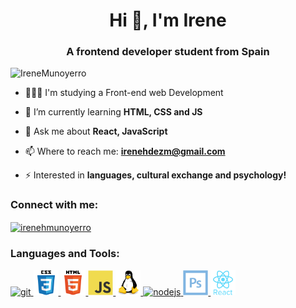 <h1 align="center">Hi 👋, I'm Irene</h1>
<h3 align="center">A frontend developer student from Spain</h3>

<p align="left"> <img src="https://komarev.com/ghpvc/?username=IreneMunoyerro&label=Profile%20views&color=0e75b6&style=flat" alt="IreneMunoyerro" /> </p>

- 👩🏻‍💻 I'm studying a Front-end web Development

- 🌱 I’m currently learning **HTML, CSS and JS**

- 💬 Ask me about **React, JavaScript**

- 📫 Where to reach me: **irenehdezm@gmail.com**

- ⚡ Interested in **languages, cultural exchange and psychology!**

<h3 align="left">Connect with me:</h3>
<p align="left">
<a href="https://www.linkedin.com/in/irenehmunoyerro/" target="blank"><img align="center" src="https://raw.githubusercontent.com/rahuldkjain/github-profile-readme-generator/master/src/images/icons/Social/linked-in-alt.svg" alt="irenehmunoyerro" height="30" width="40" /></a>
</p>

<h3 align="left">Languages and Tools:</h3>
<p align="left"> <a href="https://git-scm.com/" target="_blank"> <img src="https://www.vectorlogo.zone/logos/git-scm/git-scm-icon.svg" alt="git" width="40" height="40"/> </a> <a href="https://www.w3schools.com/css/" target="_blank"> <img src="https://raw.githubusercontent.com/devicons/devicon/master/icons/css3/css3-original-wordmark.svg" alt="css3" width="40" height="40"/> </a> <a href="https://www.w3.org/html/" target="_blank"> <img src="https://raw.githubusercontent.com/devicons/devicon/master/icons/html5/html5-original-wordmark.svg" alt="html5" width="40" height="40"/> </a> <a href="https://developer.mozilla.org/en-US/docs/Web/JavaScript" target="_blank"> <img src="https://raw.githubusercontent.com/devicons/devicon/master/icons/javascript/javascript-original.svg" alt="javascript" width="40" height="40"/> </a>  <a href="https://www.linux.org/" target="_blank"> <img src="https://raw.githubusercontent.com/devicons/devicon/master/icons/linux/linux-original.svg" alt="linux" width="40" height="40"/> </a> <a href="https://nodejs.org" target="_blank"> <img src="https://icon-library.com/images/nodejs-icon/nodejs-icon-13.jpg" alt="nodejs" width="40" height="40"/> </a> <a href="https://www.photoshop.com/en" target="_blank"> <img src="https://raw.githubusercontent.com/devicons/devicon/master/icons/photoshop/photoshop-line.svg" alt="photoshop" width="40" height="40"/> </a> <a href="https://reactjs.org/" target="_blank"> <img src="https://raw.githubusercontent.com/devicons/devicon/master/icons/react/react-original-wordmark.svg" alt="react" width="40" height="40"/> </a> </p> 

